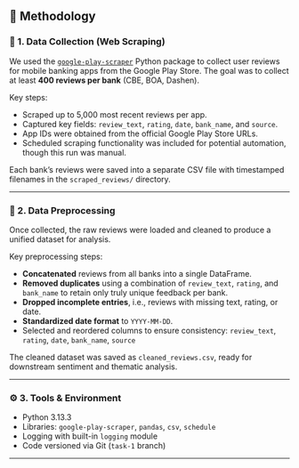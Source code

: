 ## 📌 Methodology

### 🧾 1. **Data Collection (Web Scraping)**

We used the [`google-play-scraper`](https://pypi.org/project/google-play-scraper/) Python package to collect user reviews for mobile banking apps from the Google Play Store. The goal was to collect at least **400 reviews per bank** (CBE, BOA, Dashen).

Key steps:

* Scraped up to 5,000 most recent reviews per app.
* Captured key fields: `review_text`, `rating`, `date`, `bank_name`, and `source`.
* App IDs were obtained from the official Google Play Store URLs.
* Scheduled scraping functionality was included for potential automation, though this run was manual.

Each bank’s reviews were saved into a separate CSV file with timestamped filenames in the `scraped_reviews/` directory.

---

### 🧼 2. **Data Preprocessing**

Once collected, the raw reviews were loaded and cleaned to produce a unified dataset for analysis.

Key preprocessing steps:

* **Concatenated** reviews from all banks into a single DataFrame.
* **Removed duplicates** using a combination of `review_text`, `rating`, and `bank_name` to retain only truly unique feedback per bank.
* **Dropped incomplete entries**, i.e., reviews with missing text, rating, or date.
* **Standardized date format** to `YYYY-MM-DD`.
* Selected and reordered columns to ensure consistency:
  `review_text`, `rating`, `date`, `bank_name`, `source`

The cleaned dataset was saved as `cleaned_reviews.csv`, ready for downstream sentiment and thematic analysis.

---

### ⚙️ 3. **Tools & Environment**

* Python 3.13.3
* Libraries: `google-play-scraper`, `pandas`, `csv`, `schedule`
* Logging with built-in `logging` module
* Code versioned via Git (`task-1` branch)

---